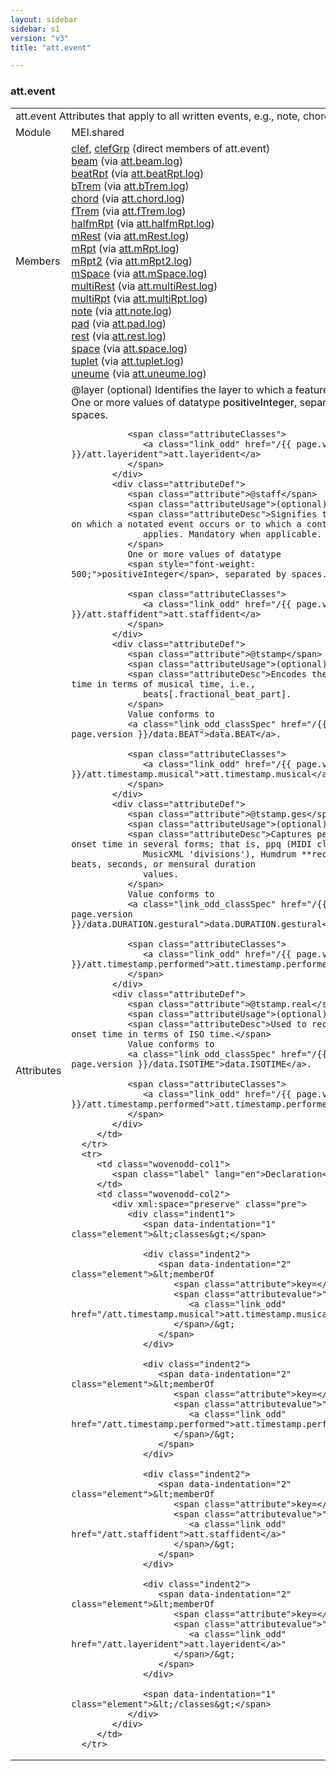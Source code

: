 ```yaml
---
layout: sidebar
sidebar: s1
version: "v3"
title: "att.event"

---
```


<div class="classSpec att">
   <h3 id="att.event">att.event</h3>
   <table class="wovenodd">
      <tr>
         <td colspan="2" class="wovenodd-col2">
            <span class="label">att.event</span> Attributes that apply to all written events, e.g., note, chord, rest, etc.
         </td>
      </tr>
      <tr>
         <td class="wovenodd-col1">
            <span class="label" lang="en">Module</span>
         </td>
         <td class="wovenodd-col2">MEI.shared</td>
      </tr>
      <tr>
         <td class="wovenodd-col1">
            <span class="label" lang="en">Members</span>
         </td>
         <td class="wovenodd-col2">
            <div class="parent">
               <div>
                  <a class="link_odd_elementSpec" href="/{{ page.version }}/clef">clef</a>, 
                  <a class="link_odd_elementSpec" href="/{{ page.version }}/clefGrp">clefGrp</a> (direct members of att.event)
               </div>
               <div>
                  <a class="link_odd_elementSpec" href="/{{ page.version }}/beam">beam</a>
                  <span> (via 
                     <a class="link_odd_classSpec" href="/{{ page.version }}/att.beam.log">att.beam.log</a>)
                  </span>
               </div>
               <div>
                  <a class="link_odd_elementSpec" href="/{{ page.version }}/beatRpt">beatRpt</a>
                  <span> (via 
                     <a class="link_odd_classSpec" href="/{{ page.version }}/att.beatRpt.log">att.beatRpt.log</a>)
                  </span>
               </div>
               <div>
                  <a class="link_odd_elementSpec" href="/{{ page.version }}/bTrem">bTrem</a>
                  <span> (via 
                     <a class="link_odd_classSpec" href="/{{ page.version }}/att.bTrem.log">att.bTrem.log</a>)
                  </span>
               </div>
               <div>
                  <a class="link_odd_elementSpec" href="/{{ page.version }}/chord">chord</a>
                  <span> (via 
                     <a class="link_odd_classSpec" href="/{{ page.version }}/att.chord.log">att.chord.log</a>)
                  </span>
               </div>
               <div>
                  <a class="link_odd_elementSpec" href="/{{ page.version }}/fTrem">fTrem</a>
                  <span> (via 
                     <a class="link_odd_classSpec" href="/{{ page.version }}/att.fTrem.log">att.fTrem.log</a>)
                  </span>
               </div>
               <div>
                  <a class="link_odd_elementSpec" href="/{{ page.version }}/halfmRpt">halfmRpt</a>
                  <span> (via 
                     <a class="link_odd_classSpec" href="/{{ page.version }}/att.halfmRpt.log">att.halfmRpt.log</a>)
                  </span>
               </div>
               <div>
                  <a class="link_odd_elementSpec" href="/{{ page.version }}/mRest">mRest</a>
                  <span> (via 
                     <a class="link_odd_classSpec" href="/{{ page.version }}/att.mRest.log">att.mRest.log</a>)
                  </span>
               </div>
               <div>
                  <a class="link_odd_elementSpec" href="/{{ page.version }}/mRpt">mRpt</a>
                  <span> (via 
                     <a class="link_odd_classSpec" href="/{{ page.version }}/att.mRpt.log">att.mRpt.log</a>)
                  </span>
               </div>
               <div>
                  <a class="link_odd_elementSpec" href="/{{ page.version }}/mRpt2">mRpt2</a>
                  <span> (via 
                     <a class="link_odd_classSpec" href="/{{ page.version }}/att.mRpt2.log">att.mRpt2.log</a>)
                  </span>
               </div>
               <div>
                  <a class="link_odd_elementSpec" href="/{{ page.version }}/mSpace">mSpace</a>
                  <span> (via 
                     <a class="link_odd_classSpec" href="/{{ page.version }}/att.mSpace.log">att.mSpace.log</a>)
                  </span>
               </div>
               <div>
                  <a class="link_odd_elementSpec" href="/{{ page.version }}/multiRest">multiRest</a>
                  <span> (via 
                     <a class="link_odd_classSpec" href="/{{ page.version }}/att.multiRest.log">att.multiRest.log</a>)
                  </span>
               </div>
               <div>
                  <a class="link_odd_elementSpec" href="/{{ page.version }}/multiRpt">multiRpt</a>
                  <span> (via 
                     <a class="link_odd_classSpec" href="/{{ page.version }}/att.multiRpt.log">att.multiRpt.log</a>)
                  </span>
               </div>
               <div>
                  <a class="link_odd_elementSpec" href="/{{ page.version }}/note">note</a>
                  <span> (via 
                     <a class="link_odd_classSpec" href="/{{ page.version }}/att.note.log">att.note.log</a>)
                  </span>
               </div>
               <div>
                  <a class="link_odd_elementSpec" href="/{{ page.version }}/pad">pad</a>
                  <span> (via 
                     <a class="link_odd_classSpec" href="/{{ page.version }}/att.pad.log">att.pad.log</a>)
                  </span>
               </div>
               <div>
                  <a class="link_odd_elementSpec" href="/{{ page.version }}/rest">rest</a>
                  <span> (via 
                     <a class="link_odd_classSpec" href="/{{ page.version }}/att.rest.log">att.rest.log</a>)
                  </span>
               </div>
               <div>
                  <a class="link_odd_elementSpec" href="/{{ page.version }}/space">space</a>
                  <span> (via 
                     <a class="link_odd_classSpec" href="/{{ page.version }}/att.space.log">att.space.log</a>)
                  </span>
               </div>
               <div>
                  <a class="link_odd_elementSpec" href="/{{ page.version }}/tuplet">tuplet</a>
                  <span> (via 
                     <a class="link_odd_classSpec" href="/{{ page.version }}/att.tuplet.log">att.tuplet.log</a>)
                  </span>
               </div>
               <div>
                  <a class="link_odd_elementSpec" href="/{{ page.version }}/uneume">uneume</a>
                  <span> (via 
                     <a class="link_odd_classSpec" href="/{{ page.version }}/att.uneume.log">att.uneume.log</a>)
                  </span>
               </div>
            </div>
         </td>
      </tr>
      <tr>
         <td class="wovenodd-col1">
            <span class="label" lang="en">Attributes</span>
         </td>
         <td class="wovenodd-col2">
            <div class="attributeDef">
               <span class="attribute">@layer</span>
               <span class="attributeUsage">(optional)</span>
               <span class="attributeDesc">Identifies the layer to which a feature applies.</span>
               One or more values of datatype 
               <span style="font-weight: 500;">positiveInteger</span>, separated by spaces.
               
               <span class="attributeClasses">
                  <a class="link_odd" href="/{{ page.version }}/att.layerident">att.layerident</a>
               </span>
            </div>
            <div class="attributeDef">
               <span class="attribute">@staff</span>
               <span class="attributeUsage">(optional)</span>
               <span class="attributeDesc">Signifies the staff on which a notated event occurs or to which a control event
                  applies. Mandatory when applicable.
               </span>
               One or more values of datatype 
               <span style="font-weight: 500;">positiveInteger</span>, separated by spaces.
               
               <span class="attributeClasses">
                  <a class="link_odd" href="/{{ page.version }}/att.staffident">att.staffident</a>
               </span>
            </div>
            <div class="attributeDef">
               <span class="attribute">@tstamp</span>
               <span class="attributeUsage">(optional)</span>
               <span class="attributeDesc">Encodes the onset time in terms of musical time, i.e.,
                  beats[.fractional_beat_part].
               </span>
               Value conforms to 
               <a class="link_odd_classSpec" href="/{{ page.version }}/data.BEAT">data.BEAT</a>.
               
               <span class="attributeClasses">
                  <a class="link_odd" href="/{{ page.version }}/att.timestamp.musical">att.timestamp.musical</a>
               </span>
            </div>
            <div class="attributeDef">
               <span class="attribute">@tstamp.ges</span>
               <span class="attributeUsage">(optional)</span>
               <span class="attributeDesc">Captures performed onset time in several forms; that is, ppq (MIDI clicks and
                  MusicXML 'divisions'), Humdrum **recip values, beats, seconds, or mensural duration
                  values.
               </span>
               Value conforms to 
               <a class="link_odd_classSpec" href="/{{ page.version }}/data.DURATION.gestural">data.DURATION.gestural</a>.
               
               <span class="attributeClasses">
                  <a class="link_odd" href="/{{ page.version }}/att.timestamp.performed">att.timestamp.performed</a>
               </span>
            </div>
            <div class="attributeDef">
               <span class="attribute">@tstamp.real</span>
               <span class="attributeUsage">(optional)</span>
               <span class="attributeDesc">Used to record the onset time in terms of ISO time.</span>
               Value conforms to 
               <a class="link_odd_classSpec" href="/{{ page.version }}/data.ISOTIME">data.ISOTIME</a>.
               
               <span class="attributeClasses">
                  <a class="link_odd" href="/{{ page.version }}/att.timestamp.performed">att.timestamp.performed</a>
               </span>
            </div>
         </td>
      </tr>
      <tr>
         <td class="wovenodd-col1">
            <span class="label" lang="en">Declaration</span>
         </td>
         <td class="wovenodd-col2">
            <div xml:space="preserve" class="pre">
               <div class="indent1">
                  <span data-indentation="1" class="element">&lt;classes&gt;</span>
                  
                  <div class="indent2">
                     <span data-indentation="2" class="element">&lt;memberOf 
                        <span class="attribute">key=</span>
                        <span class="attributevalue">"
                           <a class="link_odd" href="/att.timestamp.musical">att.timestamp.musical</a>"
                        </span>/&gt;
                     </span>
                  </div>
                  
                  <div class="indent2">
                     <span data-indentation="2" class="element">&lt;memberOf 
                        <span class="attribute">key=</span>
                        <span class="attributevalue">"
                           <a class="link_odd" href="/att.timestamp.performed">att.timestamp.performed</a>"
                        </span>/&gt;
                     </span>
                  </div>
                  
                  <div class="indent2">
                     <span data-indentation="2" class="element">&lt;memberOf 
                        <span class="attribute">key=</span>
                        <span class="attributevalue">"
                           <a class="link_odd" href="/att.staffident">att.staffident</a>"
                        </span>/&gt;
                     </span>
                  </div>
                  
                  <div class="indent2">
                     <span data-indentation="2" class="element">&lt;memberOf 
                        <span class="attribute">key=</span>
                        <span class="attributevalue">"
                           <a class="link_odd" href="/att.layerident">att.layerident</a>"
                        </span>/&gt;
                     </span>
                  </div>
                  
                  <span data-indentation="1" class="element">&lt;/classes&gt;</span>
               </div>
            </div>
         </td>
      </tr>
   </table>
</div>
